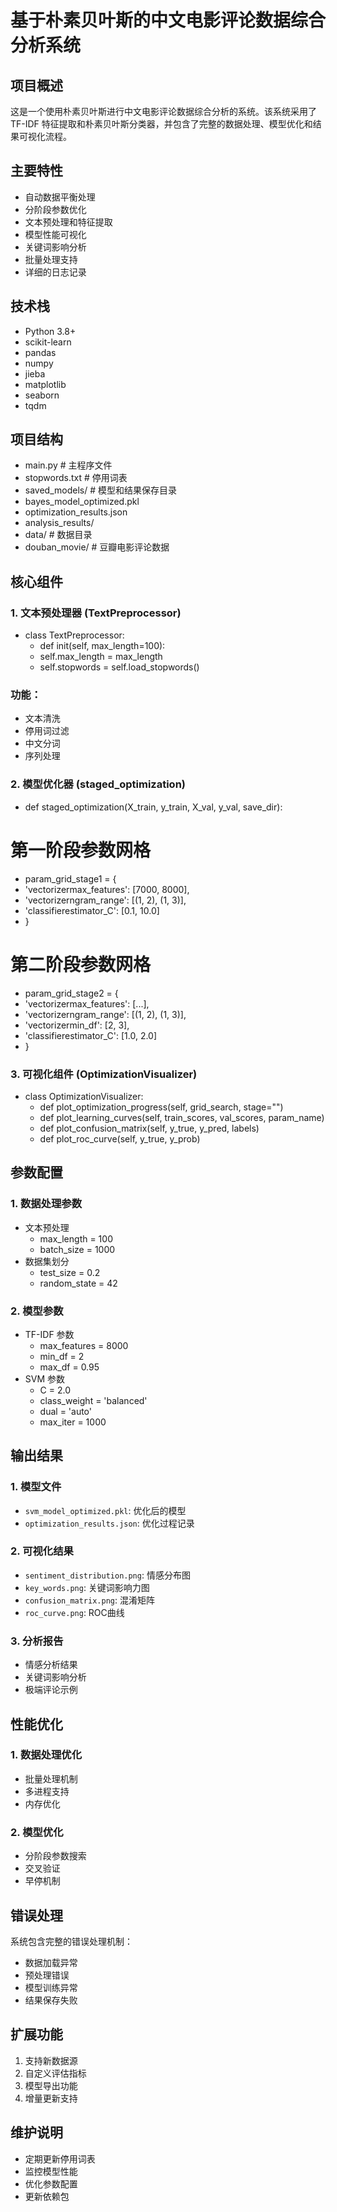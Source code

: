 # 基于朴素贝叶斯的中文电影评论数据综合分析系统

## 项目概述
这是一个使用朴素贝叶斯进行中文电影评论数据综合分析的系统。该系统采用了 TF-IDF 特征提取和朴素贝叶斯分类器，并包含了完整的数据处理、模型优化和结果可视化流程。

## 主要特性
- 自动数据平衡处理
- 分阶段参数优化
- 文本预处理和特征提取
- 模型性能可视化
- 关键词影响分析
- 批量处理支持
- 详细的日志记录

## 技术栈
- Python 3.8+
- scikit-learn
- pandas
- numpy
- jieba
- matplotlib
- seaborn
- tqdm

## 项目结构
- main.py # 主程序文件
- stopwords.txt # 停用词表
- saved_models/ # 模型和结果保存目录
- bayes_model_optimized.pkl
- optimization_results.json
-  analysis_results/
- data/ # 数据目录
-  douban_movie/ # 豆瓣电影评论数据
## 核心组件

### 1. 文本预处理器 (TextPreprocessor)
- class TextPreprocessor:
  - def init(self, max_length=100):
  - self.max_length = max_length
  - self.stopwords = self.load_stopwords()
### 功能：
- 文本清洗
- 停用词过滤
- 中文分词
- 序列处理

### 2. 模型优化器 (staged_optimization)
- def staged_optimization(X_train, y_train, X_val, y_val, save_dir):
# 第一阶段参数网格
- param_grid_stage1 = {
- 'vectorizermax_features': [7000, 8000],
- 'vectorizerngram_range': [(1, 2), (1, 3)],
- 'classifierestimator_C': [0.1, 10.0]
- }
# 第二阶段参数网格
- param_grid_stage2 = {
- 'vectorizermax_features': [...],
- 'vectorizerngram_range': [(1, 2), (1, 3)],
- 'vectorizermin_df': [2, 3],
- 'classifierestimator_C': [1.0, 2.0]
- }

### 3. 可视化组件 (OptimizationVisualizer)
- class OptimizationVisualizer:
  - def plot_optimization_progress(self, grid_search, stage="")
  - def plot_learning_curves(self, train_scores, val_scores, param_name)
  - def plot_confusion_matrix(self, y_true, y_pred, labels)
  - def plot_roc_curve(self, y_true, y_prob)

## 参数配置

### 1. 数据处理参数
- 文本预处理
  - max_length = 100
  - batch_size = 1000
- 数据集划分
  - test_size = 0.2
  - random_state = 42
### 2. 模型参数
- TF-IDF 参数
  - max_features = 8000
  - min_df = 2
  - max_df = 0.95
- SVM 参数
  - C = 2.0
  - class_weight = 'balanced'
  - dual = 'auto'
  - max_iter = 1000
## 输出结果

### 1. 模型文件
- `svm_model_optimized.pkl`: 优化后的模型
- `optimization_results.json`: 优化过程记录

### 2. 可视化结果
- `sentiment_distribution.png`: 情感分布图
- `key_words.png`: 关键词影响力图
- `confusion_matrix.png`: 混淆矩阵
- `roc_curve.png`: ROC曲线

### 3. 分析报告
- 情感分析结果
- 关键词影响分析
- 极端评论示例

## 性能优化

### 1. 数据处理优化
- 批量处理机制
- 多进程支持
- 内存优化

### 2. 模型优化
- 分阶段参数搜索
- 交叉验证
- 早停机制

## 错误处理
系统包含完整的错误处理机制：
- 数据加载异常
- 预处理错误
- 模型训练异常
- 结果保存失败

## 扩展功能
1. 支持新数据源
2. 自定义评估指标
3. 模型导出功能
4. 增量更新支持

## 维护说明
- 定期更新停用词表
- 监控模型性能
- 优化参数配置
- 更新依赖包